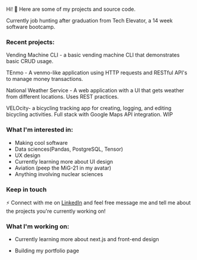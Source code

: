 Hi! 🧐 Here are some of my projects and source code.

Currently job hunting after graduation from Tech Elevator, a 14 week software bootcamp.

### Recent projects:
Vending Machine CLI - a basic vending machine CLI that demonstrates basic CRUD usage.

TEnmo - A venmo-like application using HTTP requests and RESTful API's to manage money transactions.

National Weather Service - A web application with a UI that gets weather from different locations. Uses REST practices.

VELOcity- a bicycling tracking app for creating, logging, and editing bicycling activities. Full stack with Google Maps API integration. WIP

### What I'm interested in:
- Making cool software
- Data sciences(Pandas, PostgreSQL, Tensor)
- UX design
- Currently learning more about UI design
- Aviation (peep the MiG-21 in my avatar)
- Anything involving nuclear sciences



### Keep in touch
⚡ Connect with me on [LinkedIn](https://www.linkedin.com/in/isaac-lopez-a67151172/) and feel free message me and tell me about the projects you're currently working on!


### What I'm working on: 

- Currently learning more about next.js and front-end design

- Building my portfolio page

